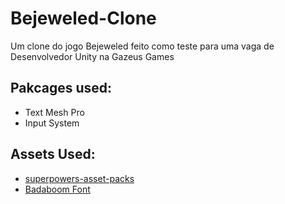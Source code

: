 # Bejeweled-Clone
Um clone do jogo Bejeweled feito como teste para uma vaga de Desenvolvedor Unity na Gazeus Games


## Pakcages used:
- Text Mesh Pro
- Input System

## Assets Used:
- [superpowers-asset-packs](https://github.com/sparklinlabs/superpowers-asset-packs)
- [Badaboom Font](https://blambot.com/collections/all-fonts/products/badaboom)
